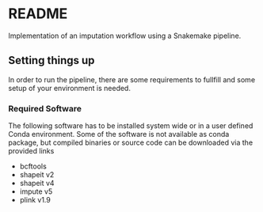 # README


Implementation of an imputation workflow using a Snakemake pipeline.


## Setting things up

In order to run the pipeline, there are some requirements to fullfill and some setup of your environment is needed.


### Required Software

The following software has to be installed system wide or in a user defined Conda environment. Some of the software is not available as conda package, but compiled binaries or source code can be downloaded via the provided links

* bcftools
* shapeit v2
* shapeit v4
* impute v5
* plink v1.9


